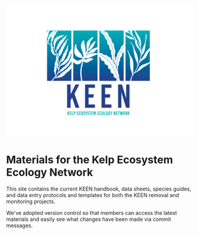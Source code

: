 ![KEEN Logo](./KEEN-logo-pack/KEEN_Final.jpg)

# Materials for the Kelp Ecosystem Ecology Network

This site contains the current KEEN handbook, data sheets, species guides, and data entry protocols and templates for both the KEEN removal and monitoring projects.

We've adopted version control so that members can access the latest materials and easily see what changes have been made via commit messages.


